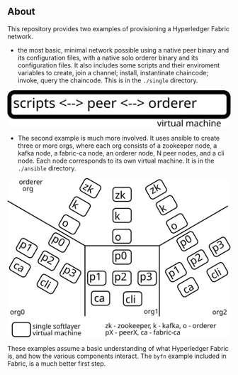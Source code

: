 ## About

This repository provides two examples of provisioning a Hyperledger Fabric network.

- the most basic, minimal network possible using a native peer binary and its configuration files, with a native solo orderer binary and its configuration files. It also includes some scripts and their enviroment variables to create, join a channel; install, instantinate chaincode; invoke, query the chaincode. This is in the `./single` directory.
<p align="center">
  <img src="./org0.svg">
</p>

- The second example is much more involved. It uses ansible to create three or more orgs, where each org consists of a zookeeper node, a kafka node, a fabric-ca node, an orderer node, N peer nodes, and a cli node. Each node corresponds to its own virtual machine. It is in the `./ansible` directory.
<p align="center">
  <img src="./orgs.svg">
</p>

These examples assume a basic understanding of what Hyperledger Fabric is, and how the various components interact. The `byfn` example included in Fabric, is a much better first step.
